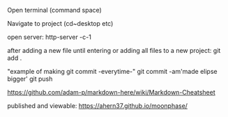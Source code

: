 Open terminal (command space)

Navigate to project (cd~desktop etc)

open server:
http-server -c-1

after adding a new file until entering or adding all files to a new project:
git add .

"example of making git commit -everytime-"
git commit -am'made elipse bigger' 
git push 

https://github.com/adam-p/markdown-here/wiki/Markdown-Cheatsheet

published and viewable:
https://ahern37.github.io/moonphase/